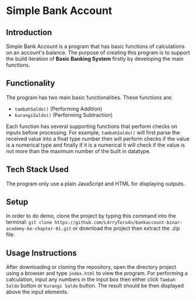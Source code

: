# Simple Bank Account
## Introduction
Simple Bank Account is a program that has basic functions of calculations on an account's balance.
The purpose of creating this program is to support the build iteration of **Basic Banking System** firstly by developing the main functions.

## Functionality
The program has two main basic functionalities. These functions are:
- `tambahSaldo()` (Performing Addition)
- `kurangiSaldo()` (Performing Subtraction)

Each function has several supporting functions that perform checks on inputs before processing. For example, `tambahSaldo()` will first parse the received value into a float type number then will perform checks if the value is a numerical type and finally if it is a numerical it will check if the value is not more than the maximum number of the built in datatype.

## Tech Stack Used
The program only use a plain JavaScript and HTML for displaying outputs.

## Setup
In order to do demo, clone the project by typing this command into the terminal: `git clone https://github.com/L4rryToru4n/bankaccount-binar-academy-be-chapter-01.git` or download the project then extract the .zip file.

## Usage Instructions
After downloading or cloning the repository, open the directory project using a browser and type `index.html` to view the program. For performing a calculation, input any numbers in the input box then either click `Tambah Saldo` button or `Kurangi Saldo` button. The result should be then displayed above the input elements.
